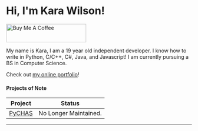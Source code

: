 # Hi, I'm Kara Wilson!
<a href="https://www.buymeacoffee.com/jushpush" target="_blank"><img src="https://cdn.buymeacoffee.com/buttons/default-blue.png" alt="Buy Me A Coffee" height="50" width="217"></a>

<p>My name is Kara, I am a 19 year old independent developer. I know how to write in Python, C/C++, C#, Java, and Javascript! I am currently pursuing a BS in Computer Science.</p>

Check out [my online portfolio](https://jushpush.github.io/)!

#### Projects of Note

|Project|Status|
|-------|------|
[PyCHAS](https://github.com/JushPush/PyCHAS)|No Longer Maintained.   

---
